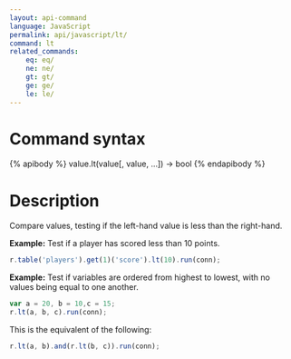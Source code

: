 ```yaml
---
layout: api-command
language: JavaScript
permalink: api/javascript/lt/
command: lt
related_commands:
    eq: eq/
    ne: ne/
    gt: gt/
    ge: ge/
    le: le/
---
```


# Command syntax #

{% apibody %}
value.lt(value[, value, ...]) &rarr; bool
{% endapibody %}

# Description #

Compare values, testing if the left-hand value is less than the right-hand.

__Example:__ Test if a player has scored less than 10 points.

```js
r.table('players').get(1)('score').lt(10).run(conn);
```

__Example:__ Test if variables are ordered from highest to lowest, with no values being equal to one another.

```js
var a = 20, b = 10,c = 15;
r.lt(a, b, c).run(conn);
```

This is the equivalent of the following:

```js
r.lt(a, b).and(r.lt(b, c)).run(conn);
```
